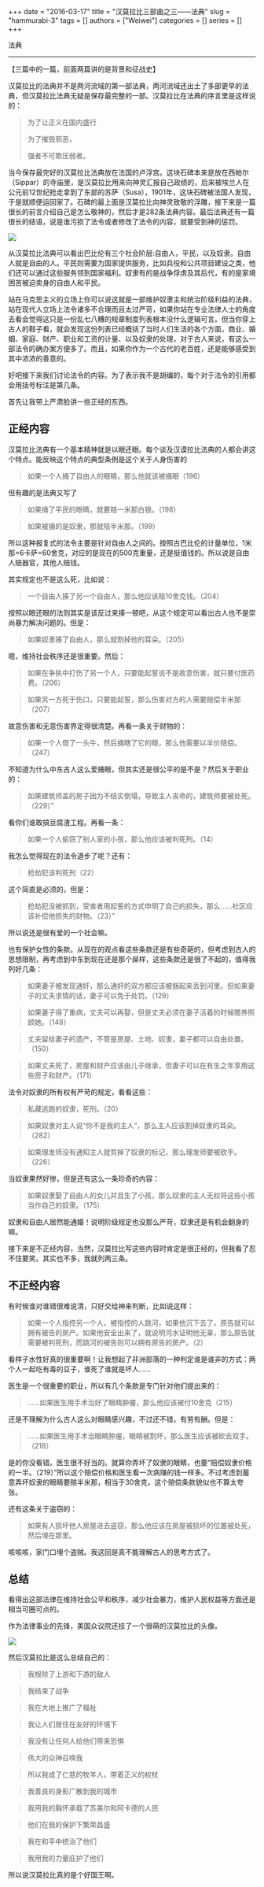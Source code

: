 +++ 
date = "2016-03-17"
title = "汉莫拉比三部曲之三——法典"
slug = "hammurabi-3"
tags = []
authors = ["Weiwei"]
categories = []
series = []
+++ 

法典

* * *

【三篇中的一篇，前面两篇讲的是背景和征战史】

汉莫拉比的法典并不是两河流域的第一部法典，两河流域还出土了多部更早的法典，但汉莫拉比法典无疑是保存最完整的一部。汉莫拉比在法典的序言里是这样说的：

> 为了让正义在国内盛行
> 
> 为了摧毁邪恶，
> 
> 强者不可欺压弱者。

当今保存最完好的汉莫拉比法典放在法国的卢浮宫。这块石碑本来是放在西帕尔（Sippar）的寺庙里，是汉莫拉比用来向神灵汇报自己政绩的，后来被埃兰人在公元前12世纪抢走拿到了东部的苏萨（Susa），1901年，这块石碑被法国人发现，于是就顺便运回家了。石碑的最上面是汉莫拉比向神灵致敬的浮雕，接下来是一篇很长的前言介绍自己是怎么敬神的，然后才是282条法典内容。最后法典还有一篇很长的结语，说是谁污损了法令或者修改了法令的内容，就要受到神的惩罚。

![](http://i1.15yan.guokr.cn/ka0hsxgznzm4500ra3uw2bo02z8ak179.jpg)

从汉莫拉比法典可以看出巴比伦有三个社会阶层:自由人，平民，以及奴隶。自由人就是自由的人。平民则需要为国家提供服务，比如兵役和公共项目建设之类，他们还可以通过这些服务领到国家福利。奴隶有的是战争俘虏及其后代，有的是家境困苦被迫卖身的自由人和平民。  

站在马克思主义的立场上你可以说这就是一部维护奴隶主和统治阶级利益的法典，站在现代人立场上法令诸多不合理而且太过严苛，如果你站在专业法律人士的角度去看会觉得这只是一份乱七八糟的规章制度列表根本没什么逻辑可言。但当你穿上古人的鞋子看，就会发现这份列表已经概括了当时人们生活的各个方面，商业、婚姻、家庭、财产、职业和工资的计量、以及奴隶的处理，对于古人来说，有这么一部法令的确办案方便多了。而且，如果你作为一个古代的老百姓，还是能够感受到其中浓浓的善意的。

好吧接下来我们讨论法令的内容。为了表示我不是胡编的，每个对于法令的引用都会用括号标注是第几条。

首先让我带上严肃脸讲一些正经的东西。

正经内容
----

汉莫拉比法典有一个基本精神就是以眼还眼。每个谈及汉谟拉比法典的人都会讲这个特点。能反映这个特点的典型条例是这个关于人身伤害的

> 如果一个人捅了自由人的眼睛，那么他就该被捅眼（196）

但有趣的是法典又写了

> 如果捅了平民的眼睛，就要赔一米那白银。（198）

> 如果被捅的是奴隶，那就陪半米那。（199）  

所以这种报复式的法令主要是针对自由人之间的。按照古巴比伦的计量单位，1米那=6卡萨=60舍克，对应的是现在的500克重量，还是挺值钱的。所以说是自由人赔器官，其他人赔钱。

其实规定也不是这么死，比如说：

> 一个自由人揍了另一个自由人，那么他应该赔10舍克钱。（204）

按照以眼还眼的法则其实是该反过来揍一顿吧，从这个规定可以看出古人也不是崇尚暴力解决问题的。但是：

> 如果奴隶揍了自由人，那么就割掉他的耳朵。（205）

嗯，维持社会秩序还是很重要。然后：

> 如果在争执中打伤了另一个人，只要能起誓说不是故意伤害，就只要付医药费。（206）

> 如果另一方死于伤口，只要能起誓，那么伤害对方的人需要赔偿半米那（207）

故意伤害和无意伤害界定得很清楚。再看一条关于财物的：

> 如果一个人借了一头牛，然后捅瞎了它的眼，那么他需要以半价赔偿。（247）

不知道为什么中东古人这么爱捅眼，但其实还是很公平的是不是？然后关于职业的：

> 如果建筑师盖的房子因为不结实倒塌，导致主人丧命的，建筑师要被处死。（229）”

看你们谁敢搞豆腐渣工程。再看一条：

> 如果一个人偷窃了别人家的小孩，那么他应该被判死刑。（14）

我怎么觉得现在的法令退步了呢？还有：

> 抢劫犯该判死刑（22）

这个简直是必须的，但是：

> 抢劫犯没被抓到，受害者用起誓的方式申明了自己的损失，那么……社区应该补偿他损失的财物。（23）”

所以说还是很有爱的一个社会嘛。

也有保护女性的条款。从现在的观点看这些条款还是有些奇葩的，但考虑到古人的思想限制，再考虑到中东到现在还是那个屎样，这些条款还是很了不起的，值得我列好几条：

> 如果妻子被发现通奸，那么通奸的双方都应该被捆起来丢到河里。但如果妻子的丈夫求情的话，妻子可以免于处罚。（129）

> 如果妻子得了重病，丈夫可以再娶，但是丈夫必须在妻子活着的时候赡养照顾她。（148）

> 丈夫留给妻子的遗产，不管是房屋、土地、奴隶，妻子都可以自由处置。（150）

> 如果丈夫死了，房屋和财产应该由儿子继承，但妻子可以在有生之年享用这些房子和财产。（171）

法令对奴隶的所有权有严苛的规定，看看这些：

> 私藏逃跑的奴隶，死刑。（20）

> 如果奴隶对主人说“你不是我的主人”，那么主人应该割掉奴隶的耳朵。（282）

> 如果理发师没有通知主人就剪掉了奴隶的标记，那么理发师要被砍手。（226）

当奴隶果然好惨，但是还有这么一条珍奇的内容：

> 如果奴隶娶了自由人的女儿并且生了小孩，那么奴隶的主人无权将这些小孩当作自己的奴隶。（175）

奴隶和自由人居然能通婚！说明阶级规定也没那么严苛，奴隶还是有机会翻身的嘛。

接下来是不正经内容，当然，汉莫拉比写这些内容时肯定是很正经的，但我看了忍不住要笑。其实也不多，我就列两三条。

不正经内容
-----

有时候谁对谁错很难说清，只好交给神来判断，比如说这样：

> 如果一个人指控另一个人，被指控的人跳河，如果他沉下去了，原告就可以拥有被告的房产。如果他安全出来了，就说明河水证明他无辜，那么原告就需要被判死刑，而跳河的被告则可以拥有原告的房产。（2）

看样子水性好真的很重要啊！让我想起了非洲部落的一种判定谁是谁非的方式：两个人一起吃有毒的豆子，谁死了谁就是坏人……

医生是一个很重要的职业，所以有几个条款是专门针对他们提出来的：

> ……如果医生用手术治好了眼睛肿瘤，那么他应该被付10舍克（215）

还是不理解为什么古人这么对眼睛感兴趣，不过还不错，有劳有酬。但是：

> ……如果医生用手术治眼睛肿瘤，眼睛被割坏，那么医生应该被砍去双手。（218）

是的你没看错。医生很不好当的。就算你弄坏了奴隶的眼睛，也要“赔偿奴隶价格的一半。（219）”所以这个赔偿价格和医生看一次病赚的钱一样多。不过考虑到蓄意弄坏奴隶的眼睛要赔半米那，相当于30舍克，这个赔偿条款貌似也不算太夸张。

还有这条关于盗窃的：

> 如果有人损坏他人房屋进去盗窃，那么他应该在房屋被损坏的位置被处死，然后埋在那里。

咳咳咳，家门口埋个盗贼。我这回是真不能理解古人的思考方式了。

总结
--

看得出这部法律在维持社会公平和秩序，减少社会暴力，维护人民权益等方面还是相当可圈可点的。

作为法律事业的先锋，美国众议院还挂了一个很萌的汉莫拉比的头像。

![](http://i1.15yan.guokr.cn/ucmxjm7zhdqskv0mq6w9tzhwl3ui0tq1.jpg)

然后汉莫拉比是这么总结自己的：

> 我根除了上游和下游的敌人

> 我结束了战争

> 我在大地上推广了福祉

> 我让人们居住在友好的环境下

> 我没有让任何人给他们带来恐惧

> 伟大的众神召唤我

> 所以我成了仁慈的牧羊人，带着正义的权杖

> 我善良的身影广散到我的城市

> 我用我的胸怀承载了苏美尔和阿卡德的人民

> 他们在我的保护下繁荣昌盛

> 我在和平中统治了他们

> 我用我的力量庇护了他们

所以说汉莫拉比真的是个好国王啊。